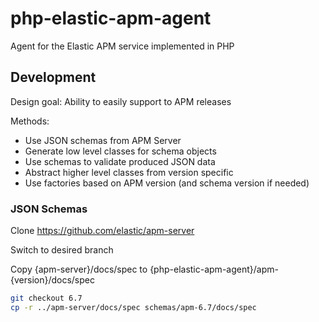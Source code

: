 # php-elastic-apm-agent
Agent for the Elastic APM service implemented in PHP

## Development

Design goal: Ability to easily support to APM releases

Methods:

 - Use JSON schemas from APM Server
 - Generate low level classes for schema objects
 - Use schemas to validate produced JSON data
 - Abstract higher level classes from version specific
 - Use factories based on APM version (and schema version if needed)

### JSON Schemas

Clone https://github.com/elastic/apm-server

Switch to desired branch

Copy {apm-server}/docs/spec to {php-elastic-apm-agent}/apm-{version}/docs/spec

```bash
git checkout 6.7
cp -r ../apm-server/docs/spec schemas/apm-6.7/docs/spec
```
